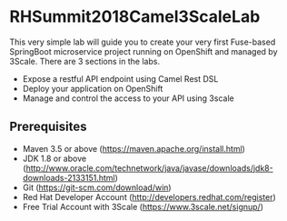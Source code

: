 # RHSummit2018Camel3ScaleLab

This very simple lab will guide you to create your very first Fuse-based SpringBoot microservice project running on OpenShift and managed by 3Scale. There are 3 sections in the labs.

- Expose a restful API endpoint using Camel Rest DSL
- Deploy your application on OpenShift
- Manage and control the access to your API using 3scale

## Prerequisites

- Maven 3.5 or above (https://maven.apache.org/install.html)
- JDK 1.8 or above (http://www.oracle.com/technetwork/java/javase/downloads/jdk8-downloads-2133151.html)
- Git (https://git-scm.com/download/win)
- Red Hat Developer Account (http://developers.redhat.com/register)
- Free Trial Account with 3Scale (https://www.3scale.net/signup/)


